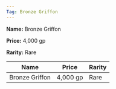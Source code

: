 ```yaml
---
Tag: Bronze Griffon
---
```


**Name:** Bronze Griffon

**Price:** 4,000 gp

**Rarity:** Rare

| Name     | Price     | Rarity     |
| -------- | --------- | ---------- |
| Bronze Griffon | 4,000 gp | Rare |
